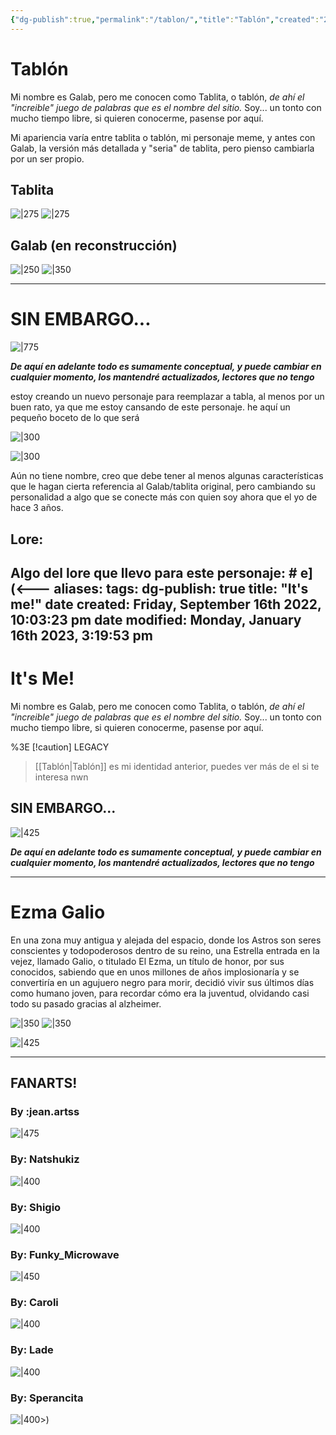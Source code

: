 ```yaml
---
{"dg-publish":true,"permalink":"/tablon/","title":"Tablón","created":"2023-05-08T00:05:02.217-05:00","updated":"2023-05-08T00:06:37.865-05:00"}
---
```



# Tablón

 Mi nombre es Galab, pero me conocen como Tablita, o tablón, *de ahí el "increible" juego de palabras que es el nombre del sitio.* Soy... un tonto con mucho tiempo libre, si quieren conocerme, pasense por aquí.

Mi apariencia varía entre tablita o tablón, mi personaje meme, y antes con Galab, la versión más detallada y "seria" de tablita, pero pienso cambiarla por un ser propio.

## Tablita

![|275](https://i.imgur.com/7oO0RJr.gif) ![|275](https://i.imgur.com/OrSSfZv.png|left)

## Galab (en reconstrucción)

![|250](https://i.imgur.com/uZbFPRi.png) ![|350](https://i.imgur.com/roJfinS.gif)

---

# SIN EMBARGO...

![|775](https://i.imgur.com/SvZ7juf.png)

***De aquí en adelante todo es sumamente conceptual, y puede cambiar en cualquier momento, los mantendré actualizados, lectores que no tengo***

estoy creando un nuevo personaje para reemplazar a tabla, al menos por un buen rato, ya que me estoy cansando de este personaje. he aquí un pequeño boceto de lo que será

![|300](https://i.imgur.com/IedpwqN.png)

 

![|300](https://i.imgur.com/EmzpmJ4.png)

Aún no tiene nombre, creo que debe tener al menos algunas características que le hagan cierta referencia al Galab/tablita original, pero cambiando su personalidad a algo que se conecte más con quien soy ahora que el yo de hace 3 años.

## Lore:

Algo del lore que llevo para este personaje: # e](<---
aliases:
tags:
dg-publish: true
title: "It's me!"
date created: Friday, September 16th 2022, 10:03:23 pm
date modified: Monday, January 16th 2023, 3:19:53 pm
---

# It's Me!

 Mi nombre es Galab, pero me conocen como Tablita, o tablón, *de ahí el "increible" juego de palabras que es el nombre del sitio.* Soy... un tonto con mucho tiempo libre, si quieren conocerme, pasense por aquí.

%3E [!caution] LEGACY

> [[Tablón\|Tablón]] es mi identidad anterior, puedes ver más de el si te interesa nwn

## SIN EMBARGO...

![|425](https://i.imgur.com/SvZ7juf.png)

***De aquí en adelante todo es sumamente conceptual, y puede cambiar en cualquier momento, los mantendré actualizados, lectores que no tengo***

---

# Ezma Galio

En una zona muy antigua y alejada del espacio, donde los Astros son seres conscientes y todopoderosos dentro de su reino, una Estrella entrada en la vejez, llamado Galio, o titulado El Ezma, un título de honor, por sus conocidos, sabiendo que en unos millones de años implosionaría y se convertiría en un agujuero negro para morir, decidió vivir sus últimos días como humano joven, para recordar cómo era la juventud, olvidando casi todo su pasado gracias al alzheimer.

![|350](https://i.imgur.com/EmzpmJ4.png) ![|350](https://i.imgur.com/IedpwqN.png)

![|425](https://i.imgur.com/hF5Zaug.png)

---

## FANARTS!

### By :jean.artss

![|475](https://i.imgur.com/DkDobGm.png)

### By: Natshukiz

![|400](https://i.imgur.com/4rq4FMQ.png)

### By: Shigio

![|400](https://i.imgur.com/htPIoGa.png)

### By: Funky_Microwave

![|450](https://i.imgur.com/BFb0PLT.png)

### By: Caroli

![|400](https://i.imgur.com/NZxPVAA.png)

### By: Lade

![|400](https://i.imgur.com/ADQQiZa.png)

### By: Sperancita

![|400](https://i.imgur.com/LZGeIjh.png)>)
